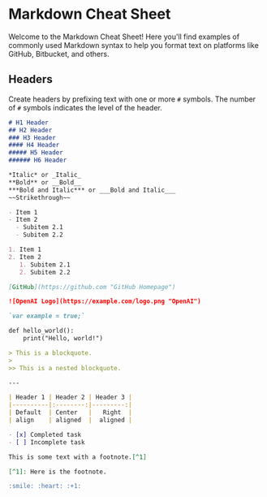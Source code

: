 # Markdown Cheat Sheet

Welcome to the Markdown Cheat Sheet! Here you'll find examples of commonly used Markdown syntax to help you format text on platforms like GitHub, Bitbucket, and others.

## Headers

Create headers by prefixing text with one or more `#` symbols. The number of `#` symbols indicates the level of the header.

```markdown
# H1 Header
## H2 Header
### H3 Header
#### H4 Header
##### H5 Header
###### H6 Header

*Italic* or _Italic_
**Bold** or __Bold__
***Bold and Italic*** or ___Bold and Italic___
~~Strikethrough~~

- Item 1
- Item 2
  - Subitem 2.1
  - Subitem 2.2

1. Item 1
2. Item 2
   1. Subitem 2.1
   2. Subitem 2.2

[GitHub](https://github.com "GitHub Homepage")

![OpenAI Logo](https://example.com/logo.png "OpenAI")

`var example = true;`

def hello_world():
    print("Hello, world!")

> This is a blockquote.
>
>> This is a nested blockquote.

---

| Header 1 | Header 2 | Header 3 |
|----------|:--------:|---------:|
| Default  | Center   |   Right  |
| align    | aligned  |  aligned |

- [x] Completed task
- [ ] Incomplete task

This is some text with a footnote.[^1]

[^1]: Here is the footnote.

:smile: :heart: :+1:



